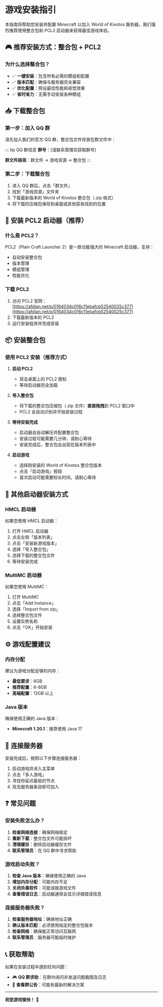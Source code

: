 # 游戏安装指引

本指南将帮助您安装并配置 Minecraft 以加入 World of Kivotos 服务器。我们强烈推荐使用整合包和 PCL2 启动器来获得最佳游戏体验。

## 🎮 推荐安装方式：整合包 + PCL2

### 为什么选择整合包？

- ✅ **一键安装**：包含所有必需的模组和配置
- ✅ **版本匹配**：确保与服务器完全兼容
- ✅ **优化配置**：预设最佳性能和视觉效果
- ✅ **省时省力**：无需手动安装各种模组

## 📥 下载整合包

### 第一步：加入 QQ 群

请先加入我们的官方 QQ 群，整合包文件存放在群文件中：

::: tip QQ 群信息
**群号**：[请联系管理员获取群号]

**群文件路径**：群文件 → 游戏资源 → 整合包
:::

### 第二步：下载整合包

1. 进入 QQ 群后，点击「群文件」
2. 找到「游戏资源」文件夹
3. 下载最新版本的 World of Kivotos 整合包（.zip 格式）
4. 将下载的压缩包保存到桌面或其他容易找到的位置

## 🚀 安装 PCL2 启动器（推荐）

### 什么是 PCL2？

PCL2（Plain Craft Launcher 2）是一款功能强大的 Minecraft 启动器，支持：
- 自动安装整合包
- 版本管理
- 模组管理
- 性能优化

### 下载 PCL2

1. 访问 PCL2 官网：[https://afdian.net/p/0164034c016c11ebafcb52540025c377](https://afdian.net/p/0164034c016c11ebafcb52540025c377)
2. 下载最新版本的 PCL2
3. 运行安装程序并完成安装

## 📦 安装整合包

### 使用 PCL2 安装（推荐方式）

1. **启动 PCL2**
   - 双击桌面上的 PCL2 图标
   - 等待启动器完全加载

2. **导入整合包**
   - 将下载的整合包压缩包（.zip 文件）**直接拖拽**到 PCL2 窗口中
   - PCL2 会自动识别并开始安装过程

3. **等待安装完成**
   - 启动器会自动解压并配置整合包
   - 安装过程可能需要几分钟，请耐心等待
   - 安装完成后，整合包会出现在版本列表中

4. **启动游戏**
   - 选择刚安装的 World of Kivotos 整合包版本
   - 点击「启动游戏」按钮
   - 首次启动可能需要较长时间，请耐心等待

## 🔧 其他启动器安装方式

### HMCL 启动器

如果您使用 HMCL 启动器：

1. 打开 HMCL 启动器
2. 点击左侧「版本列表」
3. 点击「安装新游戏版本」
4. 选择「导入整合包」
5. 选择下载的整合包文件
6. 等待安装完成

### MultiMC 启动器

如果您使用 MultiMC：

1. 打开 MultiMC
2. 点击「Add Instance」
3. 选择「Import from zip」
4. 选择整合包文件
5. 设置实例名称
6. 点击「OK」开始安装

## ⚙️ 游戏配置建议

### 内存分配

建议为游戏分配足够的内存：
- **最低要求**：6GB
- **推荐配置**：6-8GB
- **高端配置**：12GB 以上



### Java 版本

确保使用正确的 Java 版本：
- **Minecraft 1.20.1**：推荐使用 Java 17 

## 🎯 连接服务器

安装完成后，按照以下步骤连接服务器：

1. 启动游戏并进入主菜单
2. 点击「多人游戏」
3. 寻找你延迟最低的节点
4. 双击服务器条目即可加入

## ❓ 常见问题

### 安装失败怎么办？

1. **检查网络连接**：确保网络稳定
2. **重新下载**：整合包文件可能损坏
3. **清理缓存**：删除启动器缓存文件
4. **联系管理员**：在 QQ 群中寻求帮助

### 游戏启动失败？

1. **检查 Java 版本**：确保使用正确的 Java
2. **增加内存分配**：可能内存不足
3. **关闭杀毒软件**：可能误报游戏文件
4. **查看错误日志**：启动器通常会显示详细错误信息

### 连接服务器失败？

1. **检查服务器地址**：确保地址正确
2. **确认版本匹配**：必须使用指定的整合包版本
3. **检查网络**：确保能正常访问互联网
4. **联系管理员**：服务器可能临时维护

## 📞 获取帮助

如果在安装过程中遇到任何问题：

- 🎮 **QQ 群求助**：在群内询问并发送问题截图及日志
- 📖 **查看群公告**：可能有最新的解决方案

---

**祝您游戏愉快！** 🎉
